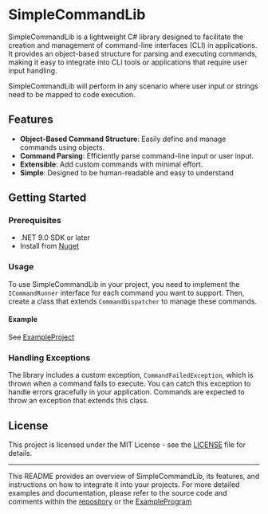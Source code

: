 # SimpleCommandLib

SimpleCommandLib is a lightweight C# library designed to facilitate the creation and management of command-line interfaces (CLI) in applications. It provides an object-based structure for parsing and executing commands, making it easy to integrate into CLI tools or applications that require user input handling.

SimpleCommandLib will perform in any scenario where user input or strings need to be mapped to code execution.

## Features

- **Object-Based Command Structure**: Easily define and manage commands using objects.
- **Command Parsing**: Efficiently parse command-line input or user input.
- **Extensible**: Add custom commands with minimal effort.
- **Simple**: Designed to be human-readable and easy to understand

## Getting Started

### Prerequisites

- .NET 9.0 SDK or later
- Install from [Nuget](https://www.nuget.org/packages/SimpleCommandLib/1.1.1)

### Usage

To use SimpleCommandLib in your project, you need to implement the `ICommandRunner` interface for each command you want to support. Then, create a class that extends `CommandDispatcher` to manage these commands.

#### Example

See [ExampleProject](src/SimpleCommandLib.ExampleProgram/ExampleProgram.cs)

### Handling Exceptions

The library includes a custom exception, `CommandFailedException`, which is thrown when a command fails to execute. You can catch this exception to handle errors gracefully in your application. Commands are expected to throw an exception that extends this class.

## License

This project is licensed under the MIT License - see the [LICENSE](LICENSE) file for details.

---

This README provides an overview of SimpleCommandLib, its features, and instructions on how to integrate it into your projects. For more detailed examples and documentation, please refer to the source code and comments within the [repository](src/SimpleCommandLib/) or the [ExampleProgram](src/SimpleCommandLib.ExampleProgram/)
